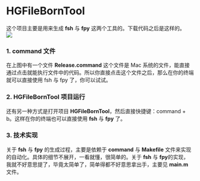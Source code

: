 # HGFileBornTool
这个项目主要是用来生成 **fsh** 与 **fpy** 这两个工具的。下载代码之后是这样的。  
![](https://user-gold-cdn.xitu.io/2019/1/26/16888c3e1629fde2?w=410&h=330&f=png&s=34820)  

### 1. command 文件
在上图中有一个文件 **Release.command** 这个文件是 Mac 系统的文件，能直接通过点击就能执行文件中的代码。所以你直接点击这个文件之后，那么在你的终端就可以直接使用 fsh 与 fpy 了，你可以试试。

### 2. HGFileBornTool 项目运行
还有另一种方式是打开项目 **HGFileBornTool**，然后直接快捷键：command + b。这样在你的终端也可以直接使用 **fsh** 与 **fpy** 了。

### 3. 技术实现
关于 **fsh** 与 **fpy** 的生成过程，主要是依赖于 **command** 与 **Makefile** 文件来实现的自动化。具体的细节不展开，一看就懂，很简单的。关于 **fsh** 与 **fpy**的实现，我就不好意思提了，毕竟太简单了，简单得都不好意思拿出手，主要见 **main.m** 文件。 
